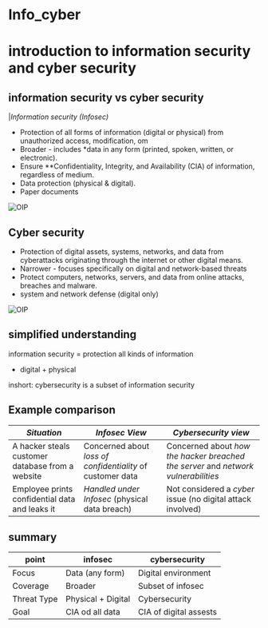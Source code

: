 # Info_cyber
# introduction to information security and cyber security
## information security vs cyber security

|*Information security (Infosec)*

- Protection of all forms of information (digital or physical) from unauthorized access, modification, om
- Broader - includes *data in any form (printed, spoken, written, or electronic).
- Ensure **Confidentiality, Integrity, and Availability (CIA) of information, regardless of medium.
- Data protection (physical & digital).
-  Paper documents

![OIP](https://github.com/user-attachments/assets/a4ae991e-7efb-4d17-8c9a-65d9cbda85f9)


## Cyber security
- Protection of digital assets, systems, networks, and data from cyberattacks originating through the internet or  other digital means.
- Narrower - focuses specifically on digital and network-based threats
- Protect computers, networks, servers, and data from online attacks, breaches and malware.
- system and network defense (digital only)

![OIP](https://github.com/user-attachments/assets/26adfefa-7eea-4543-b5ef-13996af5f2ae)
  

  
 ## simplified understanding
 information security = protection all kinds of information
- digital + physical

inshort:
cybersecurity is a subset of information security
## Example comparison
| *Situation*                                          | *Infosec View*                                                | *Cybersecurity view*
| ---------------------------------------------        | ------------------------------------------------------------    | --------------------------------------------------- 
| A hacker steals customer database from a website     | Concerned about *loss of confidentiality* of customer data    | Concerned about *how the hacker breached the server* and *network vulnerabilities*
| Employee prints confidential data and leaks it       | *Handled under Infosec* (physical data breach)                | Not considered a *cyber* issue (no digital attack involved)

## summary
| point        | infosec            | cybersecurity          |
| ------------ | ------------------ | ---------------------- |
| Focus        | Data (any form)    | Digital environment    |
| Coverage     | Broader            | Subset of infosec      |
| Threat Type  | Physical + Digital | Cybersecurity          |
| Goal         | CIA od all data    | CIA of digital assests |
